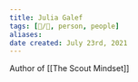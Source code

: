 ```yaml
---
title: Julia Galef
tags: [👥️/👤️, person, people]
aliases: 
date created: July 23rd, 2021
---
```


Author of [[The Scout Mindset]]